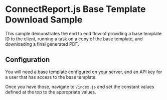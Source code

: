 # ConnectReport.js Base Template Download Sample
This sample demonstrates the end to end flow of providing a base template ID to the client, running a task on a copy of the base template, and downloading a final generated PDF. 

## Configuration
You will need a base template configured on your server, and an API key for a user that has access to the base template. 

Once you have those, navigate to `/index.js` and set the constant values defined at the top to the appropriate values.